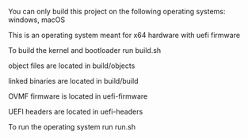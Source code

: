 You can only build this project on the following operating systems: windows, macOS

This is an operating system meant for x64 hardware with uefi firmware

To build the kernel and bootloader run build.sh

object files are located in build/objects

linked binaries are located in build/build

OVMF firmware is located in uefi-firmware

UEFI headers are located in uefi-headers

To run the operating system run run.sh
